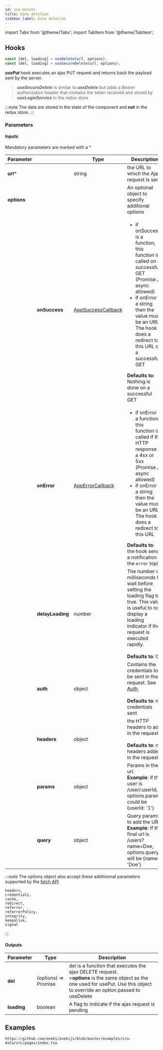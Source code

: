 ```yaml
---
id: use-delete
title: Data deletion
sidebar_label: Data deletion
---
```

import Tabs from '@theme/Tabs';
import TabItem from '@theme/TabItem';

## Hooks

```javascript
const [del, loading] = useDelete(url, options);
const [del, loading] = useSecureDelete(url, options);
```
***usePut*** hook executes an ajax PUT request and returns back the payload sent by the server.<br/>
> ***useSecureDelete*** is similar to ***useDelete*** but adds a *Bearer* authorization header that contains the token received and stored by ***useLoginService*** in the redux store

:::note
The data are stored in the state of the component and **not** in the redux store.
:::

### Parameters
#### Inputs

Mandatory parameters are marked with a \*

| Parameter | | Type | Description |
| --------- | -- |---- | ----------- |
| **url**\* | | string | the URL to which the Ajax request is sent |
| **options** |||An optional object to specify additional options |
| |**onSuccess**| [AppSuccessCallback](../../api/types/AppSuccessCallback) | <ul><li>if onSuccess is a function, this function is called on a successful GET (Promise / async allowed)</li><li>if onError is a string then the value must be an URL. The hook does a redirect to this URL on a successful GET</li></ul>**Defaults to**: Nothing is done on a successful GET |
|| **onError** | [AppErrorCallback](../../api/types/AppErrorCallback) | <ul><li>if onError is a function, this function is called if the HTTP response is a 4xx or 5xx (Promise / async allowed)</li><li>if onError is a string then the value must be an URL. The hook does a redirect to this URL</li></ul>**Defaults to**: the hook sends a notification to the `error` topic |
|| **delayLoading** | number | The number of milliseconds to wait before setting the loading flag to true. This value is useful to not display a loading indicator if the request is executed rapidly.<br/><br/> **Defaults to**: 0 |
|| **auth** | object | Contains the credentials to be sent in the request. See [Auth](../../api/interfaces/Auth).<br/><br/> **Defaults to**: no credentials sent |
|| **headers** | object | the HTTP headers to add in the request<br/><br/> **Defaults to**: no headers added in the request |
|| **params** | object | Params in the url.<br/>**Example**: if the user is /user/:userId, options.params could be \{userId: '1'\} |
|| **query** | object | Query params to add the URL.<br/>**Example**: If the final url is /users?name=Doe, options.query will be \{name: 'Doe'\} |

:::note
The options object also accept these additionnal parameters supported by the [fetch API](https://developer.mozilla.org/en-US/docs/Web/API/WindowOrWorkerGlobalScope/fetch)
```
headers,
credentials,
cache,
redirect,
referrer,
referrerPolicy,
integrity,
keepalive,
signal
```
:::

#### Outputs

| Parameter | Type | Description |
| --------- | ---- | ----------- |
| **del** | (options) => Promise | del is a function that executes the ajax DELETE request.<br/>>**options** is the same object as the one used for usePut. Use this object to override an option passed to useDelete  |
| **loading** | boolean | A flag to indicate if the ajax request is pending |

## Examples

<SandboxExampleButton name="cra-data" />

```tsx reference
https://github.com/oneki/onekijs/blob/master/examples/cra-data/src/pages/index.tsx
```